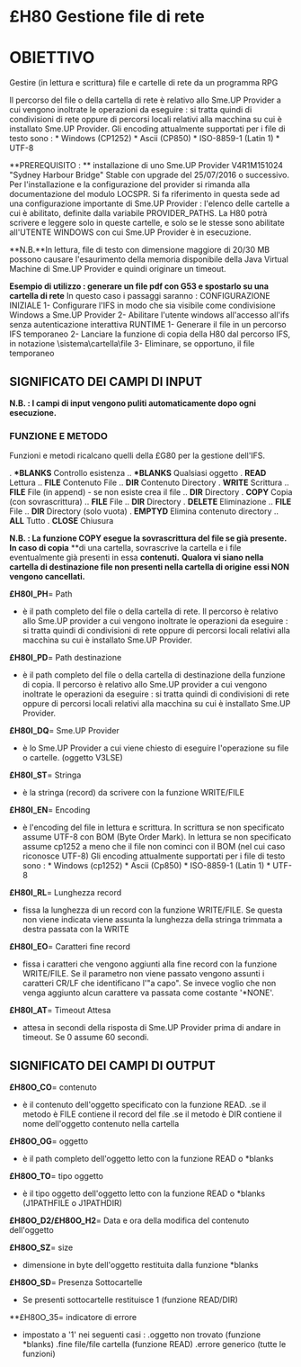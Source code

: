 # £H80 Gestione file di rete
# OBIETTIVO
Gestire (in lettura e scrittura) file e cartelle di rete da un programma RPG

Il percorso del file o della cartella di rete è relativo allo Sme.UP Provider a cui vengono inoltrate le operazioni da eseguire :  si tratta quindi di condivisioni di rete oppure di percorsi locali relativi alla macchina su cui è installato Sme.UP Provider.
Gli encoding attualmente supportati per i file di testo sono : 
 \* Windows (CP1252)
 \* Ascii (CP850)
 \* ISO-8859-1 (Latin 1)
 \* UTF-8

**PREREQUISITO : ** installazione di uno Sme.UP Provider V4R1M151024 "Sydney Harbour Bridge" Stable con upgrade del 25/07/2016 o successivo.
Per l'installazione e la configurazione del provider si rimanda alla documentazione del modulo
LOCSPR.
Si fa riferimento in questa sede ad una configurazione importante di Sme.UP Provider :  l'elenco
delle cartelle a cui è abilitato, definite dalla variabile PROVIDER_PATHS. La H80 potrà scrivere
e leggere solo in queste cartelle, e solo se le stesse sono abilitate all'UTENTE WINDOWS con cui
Sme.UP Provider è in esecuzione.

**N.B.**In lettura, file di testo con dimensione maggiore di 20/30 MB possono causare l'esaurimento della memoria disponibile della Java Virtual Machine di Sme.UP Provider e quindi originare un timeout.

**Esempio di utilizzo :  generare un file pdf con G53 e spostarlo su una cartella di rete**
In questo caso i passaggi saranno : 
CONFIGURAZIONE INIZIALE
 1- Configurare l'IFS in modo che sia visibile come condivisione Windows a Sme.UP Provider
 2- Abilitare l'utente windows all'accesso all'ifs senza autenticazione interattiva
RUNTIME
 1- Generare il file in un percorso IFS temporaneo
 2- Lanciare la funzione di copia della H80 dal percorso IFS, in notazione \\sistema\cartella\file
 3- Eliminare, se opportuno, il file temporaneo

## SIGNIFICATO DEI CAMPI DI INPUT
**N.B. :  I campi di input vengono puliti automaticamente dopo ogni esecuzione.**
### FUNZIONE E METODO
Funzioni e metodi ricalcano quelli della £G80 per la gestione dell'IFS.

. **\*BLANKS**   Controllo esistenza
.. **\*BLANKS**   Qualsiasi oggetto
. **READ**      Lettura
.. **FILE**      Contenuto File
.. **DIR**       Contenuto Directory
. **WRITE**     Scrittura
.. **FILE**      File (in append) - se non esiste crea il file
.. **DIR**       Directory
. **COPY**      Copia (con sovrascrittura)
.. **FILE**      File
.. **DIR**       Directory
. **DELETE**    Eliminazione
.. **FILE**      File
.. **DIR**       Directory (solo vuota)
. **EMPTYD**    Elimina contenuto directory
.. **ALL**       Tutto
. **CLOSE**     Chiusura

**N.B. :  La funzione COPY esegue la sovrascrittura del file se già presente. In caso di copia** **di una cartella, sovrascrive la cartella e i file eventualmente già presenti in essa **contenuti.**
**Qualora vi siano nella cartella di destinazione file non presenti nella cartella di origine** **essi NON vengono cancellati.**

**£H80I_PH**= Path
 - è il path completo del file o della cartella di rete. Il percorso è relativo allo Sme.UP provider a cui vengono inoltrate le operazioni da eseguire :  si tratta quindi di condivisioni di rete oppure di percorsi locali relativi alla macchina su cui è installato Sme.UP Provider.

**£H80I_PD**= Path destinazione
 - è il path completo del file o della cartella di destinazione della funzione di copia. Il percorso è relativo allo Sme.UP provider a cui vengono inoltrate le operazioni da eseguire :  si tratta quindi di condivisioni di rete oppure di percorsi locali relativi alla macchina su cui è installato Sme.UP Provider.

**£H80I_DQ**= Sme.UP Provider
 - è lo Sme.UP Provider a cui viene chiesto di eseguire l'operazione su file o cartelle. (oggetto V3LSE)

**£H80I_ST**= Stringa
 - è la stringa (record) da scrivere con la funzione WRITE/FILE

**£H80I_EN**= Encoding
 - è l'encoding del file in lettura e scrittura.
   In scrittura se non specificato assume UTF-8 con BOM (Byte Order Mark).
   In lettura se non specificato assume cp1252 a meno che il file non cominci con il BOM (nel cui    caso riconosce UTF-8)
   Gli encoding attualmente supportati per i file di testo sono : 
   \* Windows (cp1252)
   \* Ascii (Cp850)
   \* ISO-8859-1 (Latin 1)
   \* UTF-8

**£H80I_RL**= Lunghezza record
 - fissa la lunghezza di un record con la funzione WRITE/FILE. Se questa non viene indicata viene assunta la lunghezza della stringa trimmata a destra passata con la WRITE

**£H80I_EO**= Caratteri fine record
 - fissa i caratteri che vengono aggiunti alla fine record con la funzione WRITE/FILE. Se il parametro non viene passato vengono assunti i caratteri CR/LF che identificano l'"a capo".
Se invece voglio che non venga aggiunto alcun carattere va passata come costante '\*NONE'.

**£H80I_AT**= Timeout Attesa
 - attesa in secondi della risposta di Sme.UP Provider prima di andare in timeout. Se 0 assume 60 secondi.

## SIGNIFICATO DEI CAMPI DI OUTPUT

**£H80O_CO**= contenuto
  - è il contenuto dell'oggetto specificato con la funzione READ.
    .se il metodo è FILE contiene il record del file
    .se il metodo è DIR  contiene il nome dell'oggetto contenuto nella cartella

**£H80O_OG**= oggetto
  - è il path completo dell'oggetto letto con la funzione READ o \*blanks

**£H80O_TO**= tipo oggetto
 - è il tipo oggetto dell'oggetto letto con la funzione READ o \*blanks (J1PATHFILE o J1PATHDIR)

**£H80O_D2/£H80O_H2**= Data e ora della modifica del contenuto dell'oggetto

**£H80O_SZ**= size
 - dimensione in byte dell'oggetto restituita dalla funzione \*blanks

**£H80O_SD**= Presenza Sottocartelle
 - Se presenti sottocartelle restituisce 1 (funzione READ/DIR)

**£H80O_35= indicatore di errore
 - impostato a '1' nei seguenti casi : 
   .oggetto non trovato (funzione \*blanks)
   .fine file/file cartella (funzione READ)
   .errore generico (tutte le funzioni)
